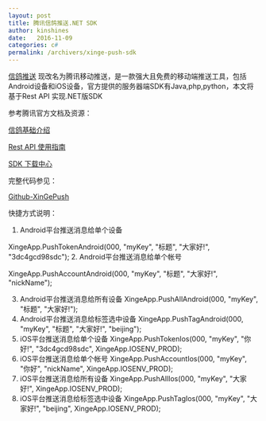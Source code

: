 ```yaml
---
layout: post
title: 腾讯信鸽推送.NET SDK
author: kinshines
date:   2016-11-09
categories: c#
permalink: /archivers/xinge-push-sdk
---
```


<p class="lead"> <a href="http://xg.qq.com/xg">信鸽推送</a> 现改名为腾讯移动推送，是一款强大且免费的移动端推送工具，包括Android设备和iOS设备，官方提供的服务器端SDK有Java,php,python，本文将基于Rest API 实现.NET版SDK</p>

参考腾讯官方文档及资源：  

[信鸽基础介绍](http://developer.qq.com/wiki/xg/%E4%BF%A1%E9%B8%BD%E5%9F%BA%E7%A1%80%E4%BB%8B%E7%BB%8D/%E4%BF%A1%E9%B8%BD%E5%9F%BA%E7%A1%80%E4%BB%8B%E7%BB%8D.html)  

[Rest API 使用指南](http://developer.qq.com/wiki/xg/%E6%9C%8D%E5%8A%A1%E7%AB%AFAPI%E6%8E%A5%E5%85%A5/Rest%20API%20%E4%BD%BF%E7%94%A8%E6%8C%87%E5%8D%97/Rest%20API%20%E4%BD%BF%E7%94%A8%E6%8C%87%E5%8D%97.html)  

[SDK 下载中心](http://xg.qq.com/xg/help/ctr_help/download)

完整代码参见：

[Github-XinGePush](https://github.com/kinshines/XinGePush)

快捷方式说明：
1. Android平台推送消息给单个设备

XingeApp.PushTokenAndroid(000, "myKey", "标题", "大家好!", "3dc4gcd98sdc");
2. Android平台推送消息给单个帐号

XingeApp.PushAccountAndroid(000, "myKey", "标题", "大家好!", "nickName");

3. Android平台推送消息给所有设备
XingeApp.PushAllAndroid(000, "myKey", "标题", "大家好!");
4. Android平台推送消息给标签选中设备
XingeApp.PushTagAndroid(000, "myKey", "标题", "大家好!", "beijing");
5. iOS平台推送消息给单个设备
XingeApp.PushTokenIos(000, "myKey", "你好!", "3dc4gcd98sdc", XingeApp.IOSENV_PROD);
6. iOS平台推送消息给单个帐号
XingeApp.PushAccountIos(000, "myKey", "你好", "nickName", XingeApp.IOSENV_PROD);
7. iOS平台推送消息给所有设备
XingeApp.PushAllIos(000, "myKey", "大家好!", XingeApp.IOSENV_PROD);
8. iOS平台推送消息给标签选中设备
XingeApp.PushTagIos(000, "myKey", "大家好!", "beijing", XingeApp.IOSENV_PROD);



